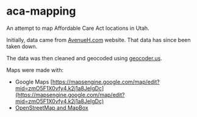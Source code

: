 aca-mapping
===========

An attempt to map Affordable Care Act locations in Utah. 

Initially, data came from [AvenueH.com](http://avenueH.com) website. That data has since been taken down. 

The data was then cleaned and geocoded using [geocoder.us](http://geocoder.us). 

Maps were made with: 

- Google Maps [https://mapsengine.google.com/map/edit?mid=zmO5F1X0vfy4.k2j1a8JeIgDc](https://mapsengine.google.com/map/edit?mid=zmO5F1X0vfy4.k2j1a8JeIgDc) 
- [OpenStreetMap and MapBox](https://a.tiles.mapbox.com/v3/bernardr.g805ncc9/page.html#11/40.7356/-111.8909)

